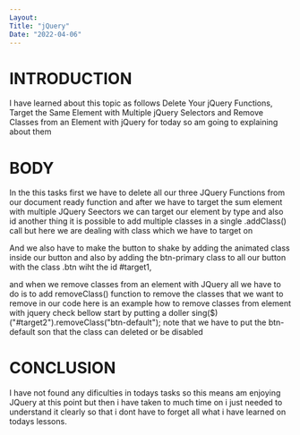 ```yaml
---
Layout:
Title: "jQuery"
Date: "2022-04-06"
---
```


# INTRODUCTION

I have learned about this topic as follows Delete Your jQuery Functions,
Target the Same Element with Multiple jQuery Selectors and
Remove Classes from an Element with jQuery for today so am going to explaining about them

# BODY

In the this tasks  first we have to delete all our three JQuery Functions from our document ready function and after we have to target the sum element with multiple JQuery Seectors we can target our element by type and also id another thing it is  possible to add multiple classes in a single .addClass() call but here we are dealing with class which we have to target on

And we also have to make the button to shake by adding the animated class inside our button and also by adding the btn-primary class to all our button with the class .btn wiht the id #target1,

and when we remove classes from an element with JQuery all we have to do is to add removeClass() function to remove the classes that we want to remove in our code  here is an example how to remove classes from element with jquery check bellow
 start by putting a doller sing($)("#target2").removeClass("btn-default");
note that we have to put the btn-default son that the class can deleted or be disabled 

# CONCLUSION

I have not found any dificulties in todays tasks so this means am enjoying JQuery at this point but then i have taken to much time on i just needed to understand it clearly so that i dont have to forget all what i have learned on todays lessons.